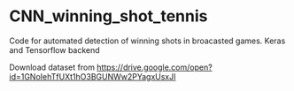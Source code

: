 # CNN_winning_shot_tennis
Code for automated detection of winning shots in broacasted games. Keras and Tensorflow backend

Download dataset from
https://drive.google.com/open?id=1GNoIehTfUXt1hO3BGUNWw2PYagxUsxJI

